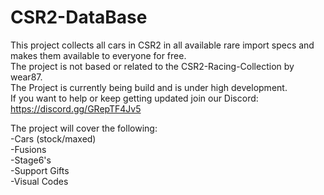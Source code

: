 # CSR2-DataBase
 This project collects all cars in CSR2 in all available rare import specs and makes them available to everyone for free.<br>
 The project is not based or related to the CSR2-Racing-Collection by wear87.<br>
 The Project is currently being build and is under high development.<br>
 If you want to help or keep getting updated join our Discord: https://discord.gg/GRepTF4Jv5<br>
 
 The project will cover the following:<br>
	-Cars (stock/maxed)<br>
	-Fusions<br>
	-Stage6's<br>
	-Support Gifts<br>
	-Visual Codes